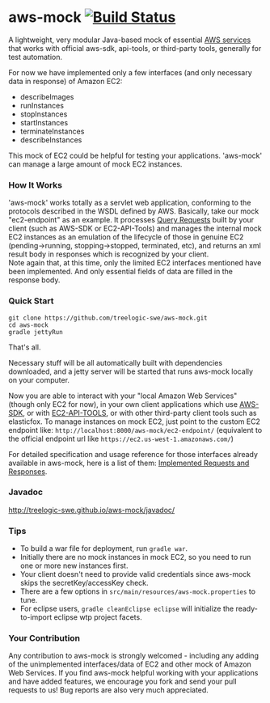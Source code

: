 aws-mock [![Build Status](https://travis-ci.org/treelogic-swe/aws-mock.png?branch=master)](https://travis-ci.org/treelogic-swe/aws-mock)
========

A lightweight, very modular Java-based mock of essential [AWS services](http://aws.amazon.com/) that works with official aws-sdk, api-tools, or third-party tools, generally for test automation.

For now we have implemented only a few interfaces (and only necessary data in response) of Amazon EC2: 
- describeImages
- runInstances
- stopInstances
- startInstances
- terminateInstances
- describeInstances

This mock of EC2 could be helpful for testing your applications. 'aws-mock' can manage a large amount of mock EC2 instances. 


### How It Works
'aws-mock' works totally as a servlet web application, conforming to the protocols described in the WSDL defined by AWS. 
Basically, take our mock "ec2-endpoint" as an example. It processes [Query Requests](http://docs.aws.amazon.com/AWSEC2/latest/UserGuide/using-query-api.html) built by your client (such as AWS-SDK or EC2-API-Tools) and manages the internal mock EC2 instances as an emulation of the lifecycle of those in genuine EC2 (pending->running, stopping->stopped, terminated, etc), and returns an xml result body in responses which is recognized by your client.  
Note again that, at this time, only the limited EC2 interfaces mentioned have been implemented. And only essential fields of data are filled in the response body. 


### Quick Start
```
git clone https://github.com/treelogic-swe/aws-mock.git
cd aws-mock
gradle jettyRun
```
That's all. 

Necessary stuff will be all automatically built with dependencies downloaded, and a jetty server will be started that runs aws-mock locally on your computer. 

Now you are able to interact with your "local Amazon Web Services" (though only EC2 for now), in your own client applications which use [AWS-SDK](http://aws.amazon.com/tools/), or with [EC2-API-TOOLS](http://aws.amazon.com/developertools/Amazon-EC2/351), or with other third-party client tools such as elasticfox. To manage instances on mock EC2, just point to the custom EC2 endpoint like:
`http://localhost:8000/aws-mock/ec2-endpoint/` (equivalent to the official endpoint url like `https://ec2.us-west-1.amazonaws.com/`)

For detailed specification and usage reference for those interfaces already available in aws-mock, here is a list of them: [Implemented Requests and Responses](https://github.com/treelogic-swe/aws-mock/wiki/Implemented-Requests-and-Responses).


### Javadoc
http://treelogic-swe.github.io/aws-mock/javadoc/


### Tips
- To build a war file for deployment, run `gradle war`. 
- Initially there are no mock instances in mock EC2, so you need to run one or more new instances first. 
- Your client doesn't need to provide valid credentials since aws-mock skips the secretKey/accessKey check. 
- There are a few options in `src/main/resources/aws-mock.properties` to tune. 
- For eclipse users, `gradle cleanEclipse eclipse` will initialize the ready-to-import eclipse wtp project facets. 


### Your Contribution
Any contribution to aws-mock is strongly welcomed - including any adding of the unimplemented interfaces/data of EC2 and other mock of Amazon Web Services. 
If you find aws-mock helpful working with your applications and have added features, we encourage you fork and send your pull requests to us! 
Bug reports are also very much appreciated.
